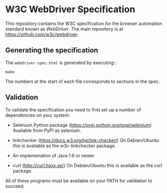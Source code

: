 # W3C WebDriver Specification

This repository contains the W3C specification
for the browser automation standard known as _WebDriver_.
The main repository is at https://github.com/w3c/webdriver.

## Generating the specification

The `webdriver-spec.html` is generated by executing::

    make

The numbers at the start of each file corresponds to sections in the
spec.

## Validation

To validate the specification you need to first set up a number of
dependencies on your system:

  * Selenium Python package (https://pypi.python.org/pypi/selenium)
    Available from PyPI as selenium.

  * linkchecker (https://dvcs.w3.org/hg/link-checker/)
    On Debian/Ubuntu this is available as the w3c-linkchecker package.

  * An implemenation of Java 1.6 or newer

  * curl (http://curl.haxx.se/)
    On Debian/Ubuntu this is available as the curl package.

All of these programs must be available on your PATH for validation to
succeed.
